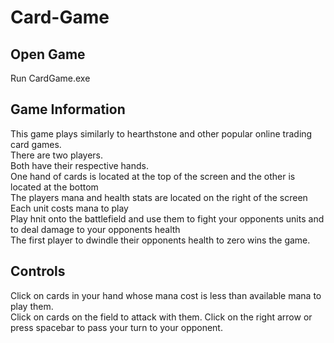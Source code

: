 # Card-Game
## Open Game
Run CardGame.exe <br>

## Game Information
This game plays similarly to hearthstone and other popular online trading card games. <br>
There are two players. <br>
Both have their respective hands. <br>
One hand of cards is located at the top of the screen and the other is located at the bottom <br>
The players mana and health stats are located on the right of the screen <br>
Each unit costs mana to play <br>
Play hnit onto the battlefield and use them to fight your opponents units and to deal damage to your opponents health <br>
The first player to dwindle their opponents health to zero wins the game. <br>

## Controls
Click on cards in your hand whose mana cost is less than available mana to play them. <br>
Click on cards on the field to attack with them. 
Click on the right arrow or press spacebar to pass your turn to your opponent. <br>
